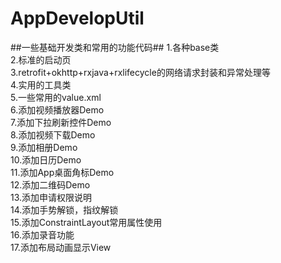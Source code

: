 # AppDevelopUtil
##一些基础开发类和常用的功能代码##
        1.各种base类</br>
        2.标准的启动页</br>
        3.retrofit+okhttp+rxjava+rxlifecycle的网络请求封装和异常处理等</br>
        4.实用的工具类</br>
        5.一些常用的value.xml</br>
        6.添加视频播放器Demo</br>
        7.添加下拉刷新控件Demo</br>
        8.添加视频下载Demo</br>
        9.添加相册Demo</br>
        10.添加日历Demo</br>
        11.添加App桌面角标Demo</br>
        12.添加二维码Demo</br>
        13.添加申请权限说明</br>
        14.添加手势解锁，指纹解锁</br>
        15.添加ConstraintLayout常用属性使用</br>
        16.添加录音功能</br>
        17.添加布局动画显示View

